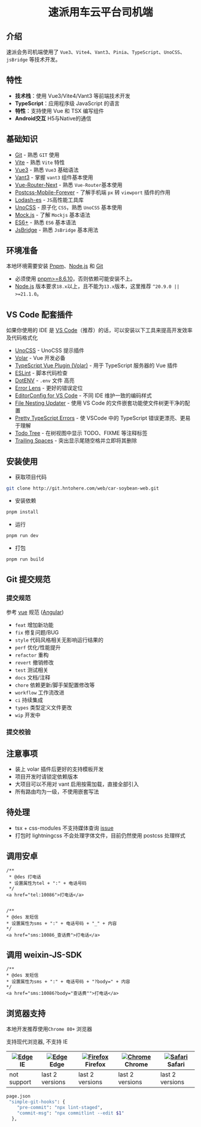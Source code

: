 <h1 align="center">速派用车云平台司机端</h1>

## 介绍

速派会务司机端使用了 `Vue3`、`Vite4`、`Vant3`、`Pinia`、`TypeScript`、`UnoCSS`、`jsBridge` 等技术开发。

## 特性

- **技术栈**：使用 Vue3/Vite4/Vant3 等前端技术开发
- **TypeScript**：应用程序级 JavaScript 的语言
- **特性**：支持使用 Vue 和 TSX 编写组件
- **Android交互** H5与Native的通信

## 基础知识

- [Git](https://git-scm.com/) - 熟悉 `GIT` 使用
- [Vite](https://cn.vitejs.dev/) - 熟悉 `Vite` 特性
- [Vue3](https://v3.vuejs.org/) - 熟悉 `Vue3` 基础语法
- [Vant3](https://youzan.github.io/vant/v3/#/zh-CN) - 掌握 `vant3` 组件基本使用
- [Vue-Router-Next](https://router.vuejs.org/) - 熟悉 `Vue-Router`基本使用
- [Postcss-Mobile-Forever](https://github.com/wswmsword/postcss-mobile-forever) - 了解手机端 `px` 转 `viewport` 插件的作用
- [Lodash-es](https://www.lodashjs.com/) - `JS`高性能工具库
- [UnoCSS](https://unocss.dev/) - 原子化 `CSS`，熟悉 `UnoCSS` 基本使用
- [Mock.js](https://github.com/nuysoft/Mock) - 了解 `Mockjs` 基本语法
- [ES6+](http://es6.ruanyifeng.com/) - 熟悉 `ES6` 基本语法
- [JsBridge](https://github.com/uknownothingsnow/JsBridge) - 熟悉 `JsBridge` 基本用法

## 环境准备

本地环境需要安装 [Pnpm](https://www.pnpm.cn/)、[Node.js](http://nodejs.org/) 和 [Git](https://git-scm.com/)

- 必须使用 [pnpm>=8.6.10](https://www.pnpm.cn/)，否则依赖可能安装不上。
- [Node.js](http://nodejs.org/) 版本要求`18.x`以上，且不能为`13.x`版本，这里推荐 `^20.9.0 || >=21.1.0`。

## VS Code 配套插件

如果你使用的 IDE 是 [VS Code](https://code.visualstudio.com/)（推荐）的话，可以安装以下工具来提高开发效率及代码格式化

- [UnoCSS](https://marketplace.visualstudio.com/items?itemName=antfu.unocss) - UnoCSS 提示插件
- [Volar](https://marketplace.visualstudio.com/items?itemName=Vue.volar) - Vue 开发必备
- [TypeScript Vue Plugin (Volar)](https://marketplace.visualstudio.com/items?itemName=Vue.vscode-typescript-vue-plugin) - 用于 TypeScript 服务器的 Vue 插件
- [ESLint](https://marketplace.visualstudio.com/items?itemName=dbaeumer.vscode-eslint) - 脚本代码检查
- [DotENV](https://marketplace.visualstudio.com/items?itemName=mikestead.dotenv) - `.env` 文件 高亮
- [Error Lens](https://marketplace.visualstudio.com/items?itemName=usernamehw.errorlens) - 更好的错误定位
- [EditorConfig for VS Code](https://marketplace.visualstudio.com/items?itemName=EditorConfig.EditorConfig) - 不同 IDE 维护一致的编码样式
- [File Nesting Updater](https://marketplace.visualstudio.com/items?itemName=antfu.file-nesting) - 使用 VS Code 的文件嵌套功能使文件树更干净的配置
- [Pretty TypeScript Errors](https://marketplace.visualstudio.com/items?itemName=antfu.file-nesting) - 使 VSCode 中的 TypeScript 错误更漂亮、更易于理解
- [Todo Tree](https://marketplace.visualstudio.com/items?itemName=Gruntfuggly.todo-tree) - 在树视图中显示 TODO、FIXME 等注释标签
- [Trailing Spaces](https://marketplace.visualstudio.com/items?itemName=shardulm94.trailing-spaces) - 突出显示尾随空格并立即将其删除

## 安装使用

- 获取项目代码

```bash
git clone http://git.hntohere.com/web/car-soybean-web.git
```

- 安装依赖

```bash
pnpm install
```

- 运行

```bash
pnpm run dev
```

- 打包

```bash
pnpm run build
```

## Git 提交规范

### 提交规范

参考 [vue](https://github.com/vuejs/vue/blob/dev/.github/COMMIT_CONVENTION.md) 规范 ([Angular](https://github.com/conventional-changelog/conventional-changelog/tree/master/packages/conventional-changelog-angular))

- `feat` 增加新功能
- `fix` 修复问题/BUG
- `style` 代码风格相关无影响运行结果的
- `perf` 优化/性能提升
- `refactor` 重构
- `revert` 撤销修改
- `test` 测试相关
- `docs` 文档/注释
- `chore` 依赖更新/脚手架配置修改等
- `workflow` 工作流改进
- `ci` 持续集成
- `types` 类型定义文件更改
- `wip` 开发中

### 提交校验

## 注意事项

- 装上 volar 插件后更好的支持模板开发
- 项目开发时请锁定依赖版本
- 大项目可以不用对 vant 启用按需加载，直接全部引入
- 所有路由均为一级，不使用嵌套写法

## 待处理

- tsx + css-modules 不支持媒体查询 [issue](https://github.com/vitejs/vite-plugin-vue/issues/200)
- 打包时 lightningcss 不会处理字体文件，目前仍然使用 postcss 处理样式

## 调用安卓

```
/**
 * @des 打电话
 * 设置属性为tel + ":" + 电话号码
 */
<a href="tel:10086">打电话</a>


/**
* @des 发短信
* 设置属性为sms + ":" + 电话号码 + "_" + 内容
*/
<a href="sms:10086_查话费">打电话</a>

```

## 调用 weixin-JS-SDK
```
/**
* @des 发短信
* 设置属性为sms + ":" + 电话号码 + "?body=" + 内容
*/
<a href="sms:10086?body="查话费"">打电话</a>
```

## 浏览器支持

本地开发推荐使用`Chrome 80+` 浏览器

支持现代浏览器, 不支持 IE

| [![Edge](https://raw.githubusercontent.com/alrra/browser-logos/master/src/edge/edge_48x48.png)](http://godban.github.io/browsers-support-badges/) IE | [![Edge](https://raw.githubusercontent.com/alrra/browser-logos/master/src/edge/edge_48x48.png)](http://godban.github.io/browsers-support-badges/) Edge | [![Firefox](https://raw.githubusercontent.com/alrra/browser-logos/master/src/firefox/firefox_48x48.png)](http://godban.github.io/browsers-support-badges/) Firefox | [![Chrome](https://raw.githubusercontent.com/alrra/browser-logos/master/src/chrome/chrome_48x48.png)](http://godban.github.io/browsers-support-badges/) Chrome | [![Safari](https://raw.githubusercontent.com/alrra/browser-logos/master/src/safari/safari_48x48.png)](http://godban.github.io/browsers-support-badges/) Safari |
| ----------------------------------------------------------------------------------------------------------------------------------------------------- | ------------------------------------------------------------------------------------------------------------------------------------------------------- | ------------------------------------------------------------------------------------------------------------------------------------------------------------------ | -------------------------------------------------------------------------------------------------------------------------------------------------------------- | -------------------------------------------------------------------------------------------------------------------------------------------------------------- |
| not support                                                                                                                                           | last 2 versions                                                                                                                                         | last 2 versions                                                                                                                                                    | last 2 versions                                                                                                                                                | last 2 versions                                                                                                                                                |

```bash
page.json
 "simple-git-hooks": {
    "pre-commit": "npx lint-staged",
    "commit-msg": "npx commitlint --edit $1"
  },
```
